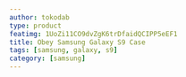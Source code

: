 ```yaml
---
author: tokodab
type: product
featimg: 1UoZi11CO9dvZgK6trDfaidQCIPP5eEF1
title: Obey Samsung Galaxy S9 Case
tags: [samsung, galaxy, s9]
category: [samsung]
---
```

